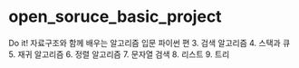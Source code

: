 # open_soruce_basic_project
Do it! 자료구조와 함께 배우는 알고리즘 입문 파이썬 편
3. 검색 알고리즘
4. 스택과 큐
5. 재귀 알고리즘
6. 정렬 알고리즘
7. 문자열 검색
8. 리스트
9. 트리